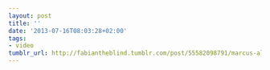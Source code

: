 ```yaml
---
layout: post
title: ''
date: '2013-07-16T08:03:28+02:00'
tags:
- video
tumblr_url: http://fabiantheblind.tumblr.com/post/55582098791/marcus-alqueres-saz-a-new-superhero-is-coming
---
```

